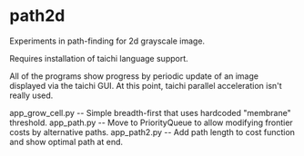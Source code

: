 # path2d
Experiments in path-finding for 2d grayscale image.

Requires installation of taichi language support.

All of the programs show progress by periodic update of an image displayed via
the taichi GUI. At this point, taichi parallel acceleration isn't really used.

app_grow_cell.py -- Simple breadth-first that uses hardcoded "membrane" threshold.
app_path.py  -- Move to PriorityQueue to allow modifying frontier costs by alternative paths.
app_path2.py -- Add path length to cost function and show optimal path at end.
